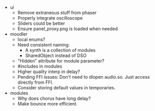 * ui
    * Remove extraneous stuff from phaser
    * Properly integrate oscilloscope
    * Sliders could be better
    * Ensure panel_proxy.png is loaded when needed
* moodler
    * local enums?
    * Need consistent naming:
        + A synth is a collection of modules
        + SharedObject instead of DSO
    * "Hidden" attribute for module parameter?
    * #includes in modules
    * Higher quality interp in delay?
    * Pending FFI issues: Don't need to dlopen audio.so. Just access directly from FFI.
    * Consider storing default values in temporaries.
* modules
    * Why does chorus have long delay?
    * Make bounce more efficient.
